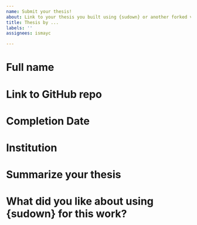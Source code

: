 ```yaml
---
name: Submit your thesis!
about: Link to your thesis you built using {sudown} or another forked version
title: Thesis by ...
labels: ''
assignees: ismayc

---
```


# Full name

<!-- How would you like to be mentioned? -->

# Link to GitHub repo

<!-- If you used GitHub, please link to your public GitHub repo here. If you'd like to only provide a snippet of your thesis (if you are publishing your results, for example), point me to what you'd like to share.  Feel free to also include links to specific files here (the PDF of your thesis, the thesis website, etc.) -->

# Completion Date

<!-- When did you complete your thesis -->

# Institution

<!-- From which college/university did you complete your thesis -->

# Summarize your thesis

<!-- In 10 sentences or less, explain your work. Ideally, this should help the layperson understand what you did as much as possible. -->

# What did you like about using {sudown} for this work?

<!-- Add any comments you have here. What worked well? What tweaks might have made it easier to work with. -->
